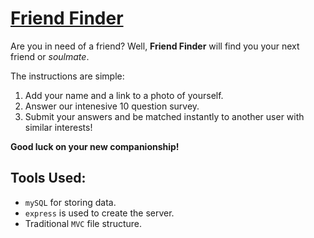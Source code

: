 # [Friend Finder](https://friendfinder-kyled871.herokuapp.com/)

Are you in need of a friend? Well, **Friend Finder** will find you your next friend or *soulmate*.

The instructions are simple:
1. Add your name and a link to a photo of yourself.
2. Answer our intenesive 10 question survey.
3. Submit your answers and be matched instantly to another user with similar interests!

**Good luck on your new companionship!**

## Tools Used:
- `mySQL` for storing data.
- `express` is used to create the server.
- Traditional `MVC` file structure.